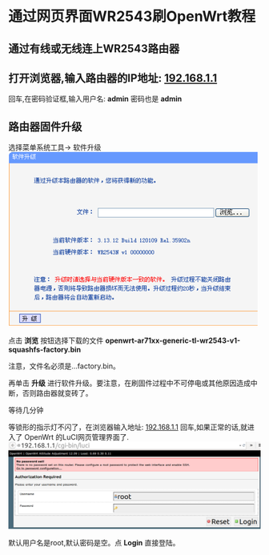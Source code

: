 # 通过网页界面WR2543刷OpenWrt教程

## 通过有线或无线连上WR2543路由器

## 打开浏览器,输入路由器的IP地址: [192.168.1.1](http://192.168.1.1)  
回车,在密码验证框,输入用户名: **admin**  密码也是 **admin**

## 路由器固件升级
选择菜单系统工具→ 软件升级  
![](images/2.2.factory-upgrade.png)

点击 **浏览** 按钮选择下载的文件 **openwrt-ar71xx-generic-tl-wr2543-v1-squashfs-factory.bin**

注意，文件名必须是...factory.bin。

再单击 **升级** 进行软件升级。要注意，在刷固件过程中不可停电或其他原因造成中断，否则路由器就变砖了。

等待几分钟

等锁形的指示灯不闪了，在浏览器输入地址: [192.168.1.1](http://192.168.1.1)  回车,如果正常的话,就进入了 OpenWrt 的LuCI网页管理界面了.
![](images/2.2.luci-login.png)

默认用户名是root,默认密码是空。点 **Login** 直接登陆。